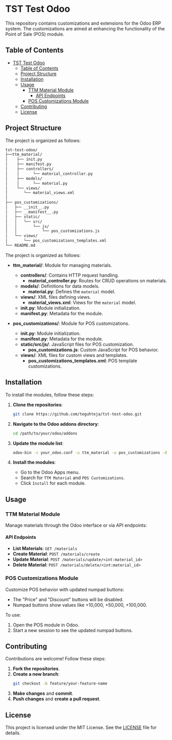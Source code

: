 

# TST Test Odoo

This repository contains customizations and extensions for the Odoo ERP system. The customizations are aimed at enhancing the functionality of the Point of Sale (POS) module.

## Table of Contents

- [TST Test Odoo](#tst-test-odoo)
  - [Table of Contents](#table-of-contents)
  - [Project Structure](#project-structure)
  - [Installation](#installation)
  - [Usage](#usage)
    - [TTM Material Module](#ttm-material-module)
      - [API Endpoints](#api-endpoints)
    - [POS Customizations Module](#pos-customizations-module)
  - [Contributing](#contributing)
  - [License](#license)


## Project Structure

The project is organized as follows:

```sh
tst-test-odoo/
├──ttm_material/ 
│    ├── init.py 
│    ├── manifest.py 
│    ├── controllers/ 
│    │      └── material_controller.py 
│    ├── models/ 
│    │      └── material.py 
│    └── views/ 
│       └── material_views.xml 
│
├── pos_customizations/
│   ├── __init__.py
│   ├── __manifest__.py
│   ├── static/
│   │   └── src/
│   │       └── js/
│   │           └── pos_customizations.js
│   └── views/
│       └── pos_customizations_templates.xml
└── README.md
```


The project is organized as follows:

- **ttm_material/**: Module for managing materials.
  - **controllers/**: Contains HTTP request handling.
    - **material_controller.py**: Routes for CRUD operations on materials.
  - **models/**: Definitions for data models.
    - **material.py**: Defines the `material` model.
  - **views/**: XML files defining views.
    - **material_views.xml**: Views for the `material` model.
  - **__init__.py**: Module initialization.
  - **__manifest__.py**: Metadata for the module.

- **pos_customizations/**: Module for POS customizations.
  - **__init__.py**: Module initialization.
  - **__manifest__.py**: Metadata for the module.
  - **static/src/js/**: JavaScript files for POS customization.
    - **pos_customizations.js**: Custom JavaScript for POS behavior.
  - **views/**: XML files for custom views and templates.
    - **pos_customizations_templates.xml**: POS template customizations.

## Installation

To install the modules, follow these steps:

1. **Clone the repositories**:
    ```bash
    git clone https://github.com/teguhteja/tst-test-odoo.git
    ```

2. **Navigate to the Odoo addons directory**:
    ```bash
    cd /path/to/your/odoo/addons
    ```

3. **Update the module list**:
    ```bash
    odoo-bin -c your_odoo.conf -u ttm_material -u pos_customizations -d your_database
    ```

4. **Install the modules**:
    - Go to the Odoo Apps menu.
    - Search for `TTM Material` and `POS Customizations`.
    - Click `Install` for each module.

## Usage

### TTM Material Module

Manage materials through the Odoo interface or via API endpoints:

#### API Endpoints

- **List Materials**: `GET /materials`
- **Create Material**: `POST /materials/create`
- **Update Material**: `POST /materials/update/<int:material_id>`
- **Delete Material**: `POST /materials/delete/<int:material_id>`

### POS Customizations Module

Customize POS behavior with updated numpad buttons:

- The "Price" and "Discount" buttons will be disabled.
- Numpad buttons show values like +10,000, +50,000, +100,000.

To use:

1. Open the POS module in Odoo.
2. Start a new session to see the updated numpad buttons.

## Contributing

Contributions are welcome! Follow these steps:

1. **Fork the repositories**.
2. **Create a new branch**:
    ```bash
    git checkout -b feature/your-feature-name
    ```
3. **Make changes** and **commit**.
4. **Push changes** and **create a pull request**.

## License

This project is licensed under the MIT License. See the [LICENSE](LICENSE) file for details.
